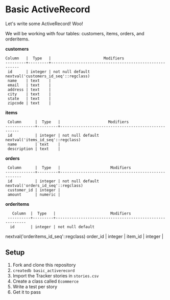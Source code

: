 # Basic ActiveRecord

Let's write some ActiveRecord! Woo!

We will be working with four tables: customers, items, orders, and orderitems.

**customers**

    Column   |  Type   |                       Modifiers
    ---------+---------+--------------------------------------------------------
     id      | integer | not null default nextval('customers_id_seq'::regclass)
     name    | text    |
     email   | text    |
     address | text    |
     city    | text    |
     state   | text    |
     zipcode | text    |

**items**

     Column      |  Type   |                     Modifiers
    -------------+---------+----------------------------------------------------
     id          | integer | not null default nextval('items_id_seq'::regclass)
     name        | text    |
     description | text    |

**orders**

     Column      |  Type   |                      Modifiers
    -------------+---------+-----------------------------------------------------
     id          | integer | not null default nextval('orders_id_seq'::regclass)
     customer_id | integer |
     amount      | numeric |

 **orderitems**

       Column  |  Type   |                        Modifiers
     ----------+---------+---------------------------------------------------------
      id       | integer | not null default
nextval('orderitems_id_seq'::regclass)
      order_id | integer |
      item_id  | integer |

## Setup

1. Fork and clone this repository
1. `createdb basic_activerecord`
1. Import the Tracker stories in `stories.csv`
1. Create a class called `Ecommerce`
1. Write a test per story
1. Get it to pass

